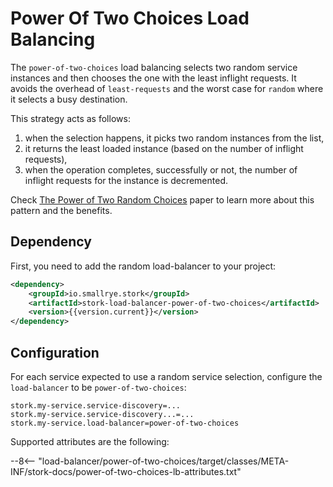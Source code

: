# Power Of Two Choices Load Balancing

The `power-of-two-choices` load balancing selects two random service instances and then chooses the one with the least inflight requests.
It avoids the overhead of `least-requests` and the worst case for `random` where it selects a busy destination.

This strategy acts as follows:

1. when the selection happens, it picks two random instances from the list,
2. it returns the least loaded instance (based on the number of inflight requests),
3. when the operation completes, successfully or not, the number of inflight requests for the instance is decremented.

Check [The Power of Two Random Choices](http://www.eecs.harvard.edu/~michaelm/NEWWORK/postscripts/twosurvey.pdf) paper to learn more about this pattern and the benefits.

## Dependency

First, you need to add the random load-balancer to your project:

```xml
<dependency>
    <groupId>io.smallrye.stork</groupId>
    <artifactId>stork-load-balancer-power-of-two-choices</artifactId>
    <version>{{version.current}}</version>
</dependency>
```

## Configuration

For each service expected to use a random service selection, configure the `load-balancer` to be `power-of-two-choices`:

```properties
stork.my-service.service-discovery=...
stork.my-service.service-discovery...=...
stork.my-service.load-balancer=power-of-two-choices
```
Supported attributes are the following:

--8<-- "load-balancer/power-of-two-choices/target/classes/META-INF/stork-docs/power-of-two-choices-lb-attributes.txt"